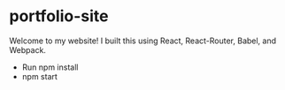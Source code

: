 # portfolio-site

Welcome to my website! I built this using React, React-Router, Babel, and Webpack.

- Run   npm install
- npm start